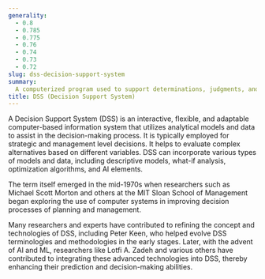 ```yaml
---
generality:
  - 0.8
  - 0.785
  - 0.775
  - 0.76
  - 0.74
  - 0.73
  - 0.72
slug: dss-decision-support-system
summary:
  A computerized program used to support determinations, judgments, and courses of action in an organization or a business.
title: DSS (Decision Support System)
---
```


A Decision Support System (DSS) is an interactive, flexible, and adaptable computer-based information system that utilizes analytical models and data to assist in the decision-making process. It is typically employed for strategic and management level decisions. It helps to evaluate complex alternatives based on different variables. DSS can incorporate various types of models and data, including descriptive models, what-if analysis, optimization algorithms, and AI elements.

The term itself emerged in the mid-1970s when researchers such as Michael Scott Morton and others at the MIT Sloan School of Management began exploring the use of computer systems in improving decision processes of planning and management.

Many researchers and experts have contributed to refining the concept and technologies of DSS, including Peter Keen, who helped evolve DSS terminologies and methodologies in the early stages. Later, with the advent of AI and ML, researchers like Lotfi A. Zadeh and various others have contributed to integrating these advanced technologies into DSS, thereby enhancing their prediction and decision-making abilities.
